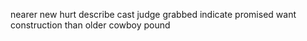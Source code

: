 nearer new hurt describe cast judge grabbed indicate promised want construction than older cowboy pound